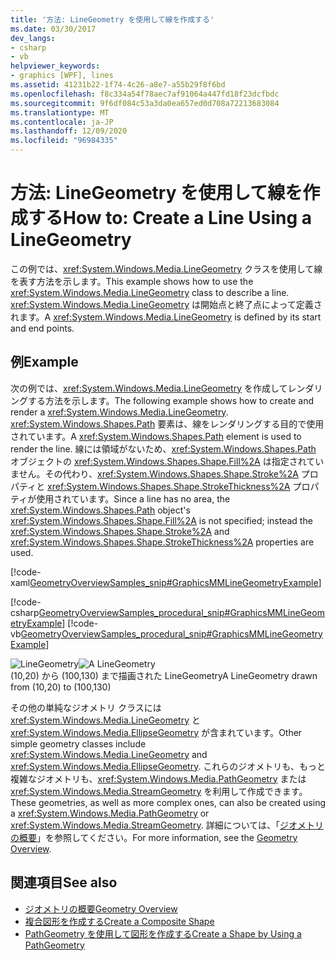 ```yaml
---
title: '方法: LineGeometry を使用して線を作成する'
ms.date: 03/30/2017
dev_langs:
- csharp
- vb
helpviewer_keywords:
- graphics [WPF], lines
ms.assetid: 41231b22-1f74-4c26-a8e7-a55b29f8f6bd
ms.openlocfilehash: f8c334a54f78aec7af91064a447fd18f23dcfbdc
ms.sourcegitcommit: 9f6df084c53a3da0ea657ed0d708a72213683084
ms.translationtype: MT
ms.contentlocale: ja-JP
ms.lasthandoff: 12/09/2020
ms.locfileid: "96984335"
---
```

# <a name="how-to-create-a-line-using-a-linegeometry"></a><span data-ttu-id="9a09d-102">方法: LineGeometry を使用して線を作成する</span><span class="sxs-lookup"><span data-stu-id="9a09d-102">How to: Create a Line Using a LineGeometry</span></span>
<span data-ttu-id="9a09d-103">この例では、<xref:System.Windows.Media.LineGeometry> クラスを使用して線を表す方法を示します。</span><span class="sxs-lookup"><span data-stu-id="9a09d-103">This example shows how to use the <xref:System.Windows.Media.LineGeometry> class to describe a line.</span></span> <span data-ttu-id="9a09d-104"><xref:System.Windows.Media.LineGeometry> は開始点と終了点によって定義されます。</span><span class="sxs-lookup"><span data-stu-id="9a09d-104">A <xref:System.Windows.Media.LineGeometry> is defined by its start and end points.</span></span>  
  
## <a name="example"></a><span data-ttu-id="9a09d-105">例</span><span class="sxs-lookup"><span data-stu-id="9a09d-105">Example</span></span>  
 <span data-ttu-id="9a09d-106">次の例では、<xref:System.Windows.Media.LineGeometry> を作成してレンダリングする方法を示します。</span><span class="sxs-lookup"><span data-stu-id="9a09d-106">The following example shows how to create and render a <xref:System.Windows.Media.LineGeometry>.</span></span>  <span data-ttu-id="9a09d-107"><xref:System.Windows.Shapes.Path> 要素は、線をレンダリングする目的で使用されています。</span><span class="sxs-lookup"><span data-stu-id="9a09d-107">A <xref:System.Windows.Shapes.Path> element is used to render the line.</span></span>  <span data-ttu-id="9a09d-108">線には領域がないため、<xref:System.Windows.Shapes.Path> オブジェクトの <xref:System.Windows.Shapes.Shape.Fill%2A> は指定されていません。その代わり、<xref:System.Windows.Shapes.Shape.Stroke%2A> プロパティと <xref:System.Windows.Shapes.Shape.StrokeThickness%2A> プロパティが使用されています。</span><span class="sxs-lookup"><span data-stu-id="9a09d-108">Since a line has no area, the <xref:System.Windows.Shapes.Path> object's <xref:System.Windows.Shapes.Shape.Fill%2A> is not specified; instead the <xref:System.Windows.Shapes.Shape.Stroke%2A> and <xref:System.Windows.Shapes.Shape.StrokeThickness%2A> properties are used.</span></span>  
  
 [!code-xaml[GeometryOverviewSamples_snip#GraphicsMMLineGeometryExample](~/samples/snippets/csharp/VS_Snippets_Wpf/GeometryOverviewSamples_snip/CS/GeometryExamples.xaml#graphicsmmlinegeometryexample)]  
  
 [!code-csharp[GeometryOverviewSamples_procedural_snip#GraphicsMMLineGeometryExample](~/samples/snippets/csharp/VS_Snippets_Wpf/GeometryOverviewSamples_procedural_snip/CSharp/GeometryExamples.cs#graphicsmmlinegeometryexample)]
 [!code-vb[GeometryOverviewSamples_procedural_snip#GraphicsMMLineGeometryExample](~/samples/snippets/visualbasic/VS_Snippets_Wpf/GeometryOverviewSamples_procedural_snip/visualbasic/geometryexamples.vb#graphicsmmlinegeometryexample)]  
  
 <span data-ttu-id="9a09d-109">![LineGeometry](./media/graphicsmm-line.gif "graphicsmm_line")</span><span class="sxs-lookup"><span data-stu-id="9a09d-109">![A LineGeometry](./media/graphicsmm-line.gif "graphicsmm_line")</span></span>  
<span data-ttu-id="9a09d-110">(10,20) から (100,130) まで描画された LineGeometry</span><span class="sxs-lookup"><span data-stu-id="9a09d-110">A LineGeometry drawn from (10,20) to (100,130)</span></span>  
  
 <span data-ttu-id="9a09d-111">その他の単純なジオメトリ クラスには <xref:System.Windows.Media.LineGeometry> と <xref:System.Windows.Media.EllipseGeometry> が含まれています。</span><span class="sxs-lookup"><span data-stu-id="9a09d-111">Other simple geometry classes include <xref:System.Windows.Media.LineGeometry> and <xref:System.Windows.Media.EllipseGeometry>.</span></span> <span data-ttu-id="9a09d-112">これらのジオメトリも、もっと複雑なジオメトリも、<xref:System.Windows.Media.PathGeometry> または <xref:System.Windows.Media.StreamGeometry> を利用して作成できます。</span><span class="sxs-lookup"><span data-stu-id="9a09d-112">These geometries, as well as more complex ones, can also be created using a <xref:System.Windows.Media.PathGeometry> or <xref:System.Windows.Media.StreamGeometry>.</span></span> <span data-ttu-id="9a09d-113">詳細については、「[ジオメトリの概要](geometry-overview.md)」を参照してください。</span><span class="sxs-lookup"><span data-stu-id="9a09d-113">For more information, see the [Geometry Overview](geometry-overview.md).</span></span>  
  
## <a name="see-also"></a><span data-ttu-id="9a09d-114">関連項目</span><span class="sxs-lookup"><span data-stu-id="9a09d-114">See also</span></span>

- [<span data-ttu-id="9a09d-115">ジオメトリの概要</span><span class="sxs-lookup"><span data-stu-id="9a09d-115">Geometry Overview</span></span>](geometry-overview.md)
- [<span data-ttu-id="9a09d-116">複合図形を作成する</span><span class="sxs-lookup"><span data-stu-id="9a09d-116">Create a Composite Shape</span></span>](how-to-create-a-composite-shape.md)
- [<span data-ttu-id="9a09d-117">PathGeometry を使用して図形を作成する</span><span class="sxs-lookup"><span data-stu-id="9a09d-117">Create a Shape by Using a PathGeometry</span></span>](how-to-create-a-shape-by-using-a-pathgeometry.md)
